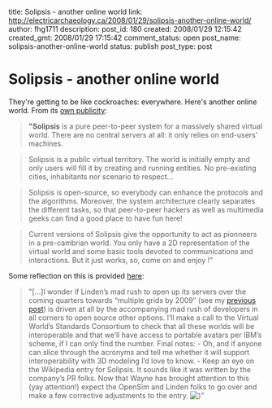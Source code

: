 title: Solipsis - another online world
link: http://electricarchaeology.ca/2008/01/29/solipsis-another-online-world/
author: fhg1711
description: 
post_id: 180
created: 2008/01/29 12:15:42
created_gmt: 2008/01/29 17:15:42
comment_status: open
post_name: solipsis-another-online-world
status: publish
post_type: post

# Solipsis - another online world

They're getting to be like cockroaches: everywhere. Here's another online world. From its [own publicity](http://solipsis.netofpeers.net/wiki2/index.php/Main_Page): 

> **"Solipsis** is a pure peer-to-peer system for a massively shared virtual world. There are no central servers at all: it only relies on end-users' machines.

> Solipsis is a public virtual territory. The world is initially empty and only users will fill it by creating and running entities. No pre-existing cities, inhabitants nor scenario to respect...

> Solipsis is open-source, so everybody can enhance the protocols and the algorithms. Moreover, the system architecture clearly separates the different tasks, so that peer-to-peer hackers as well as multimedia geeks can find a good place to have fun here!

> Current versions of Solipsis give the opportunity to act as pionneers in a pre-cambrian world. You only have a 2D representation of the virtual world and some basic tools devoted to communications and interactions. But it just works, so, come on and enjoy !"

Some reflection on this is provided [here](http://dusanwriter.wordpress.com/2008/01/28/p2p-virtual-world-solipsis/): 

> "[...]I wonder if Linden’s mad rush to open up its servers over the coming quarters towards “multiple grids by 2009″ (see my [previous post](http://dusanwriter.wordpress.com/2008/01/27/schedule-for-second-life-improvements-mono-lightweight-client-open-servers-html/)) is driven at all by the accompanying mad rush of developers in all corners to open source other options. I’ll make a call to the Virtual World’s Standards Consortium to check that all these worlds will be interoperable and that we’ll have access to portable avatars per IBM’s scheme, if I can only find the number. Final notes: \- Oh, and if anyone can slice through the acronyms and tell me whether it will support interoperability with 3D modeling I’d love to know. \- Keep an eye on the Wikipedia entry for Solipsis. It sounds like it was written by the company’s PR folks. Now that Wayne has brought attention to this (yay attention!) expect the OpenSim and Linden folks to go over and make a few corrective adjustments to the entry. ![\)](http://dusanwriter.wordpress.com/wp-includes/images/smilies/icon_smile.gif)"